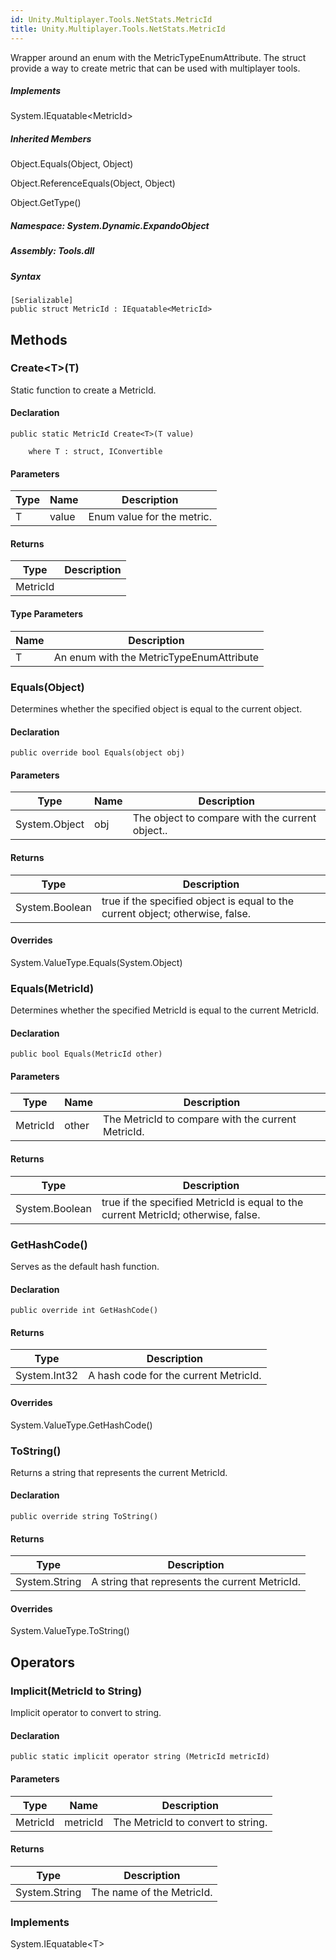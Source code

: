 ```yaml
---  
id: Unity.Multiplayer.Tools.NetStats.MetricId  
title: Unity.Multiplayer.Tools.NetStats.MetricId  
---
```


<div class="markdown level0 summary">

Wrapper around an enum with the MetricTypeEnumAttribute. The struct
provide a way to create metric that can be used with multiplayer tools.

</div>

<div class="markdown level0 conceptual">

</div>

<div classs="implements">

##### Implements

<div>

System.IEquatable\<MetricId\>

</div>

</div>

<div class="inheritedMembers">

##### Inherited Members

<div>

Object.Equals(Object, Object)

</div>

<div>

Object.ReferenceEquals(Object, Object)

</div>

<div>

Object.GetType()

</div>

</div>

##### **Namespace**: System.Dynamic.ExpandoObject

##### **Assembly**: Tools.dll

##### Syntax

``` lang-csharp
[Serializable]
public struct MetricId : IEquatable<MetricId>
```

## Methods 

### Create\<T\>(T)

<div class="markdown level1 summary">

Static function to create a MetricId.

</div>

<div class="markdown level1 conceptual">

</div>

#### Declaration

``` lang-csharp
public static MetricId Create<T>(T value)

    where T : struct, IConvertible
```

#### Parameters

| Type | Name  | Description                |
|------|-------|----------------------------|
| T    | value | Enum value for the metric. |

#### Returns

| Type     | Description |
|----------|-------------|
| MetricId |             |

#### Type Parameters

| Name | Description                              |
|------|------------------------------------------|
| T    | An enum with the MetricTypeEnumAttribute |

### Equals(Object)

<div class="markdown level1 summary">

Determines whether the specified object is equal to the current object.

</div>

<div class="markdown level1 conceptual">

</div>

#### Declaration

``` lang-csharp
public override bool Equals(object obj)
```

#### Parameters

| Type          | Name | Description                                     |
|---------------|------|-------------------------------------------------|
| System.Object | obj  | The object to compare with the current object.. |

#### Returns

| Type           | Description                                                                    |
|----------------|--------------------------------------------------------------------------------|
| System.Boolean | true if the specified object is equal to the current object; otherwise, false. |

#### Overrides

<div>

System.ValueType.Equals(System.Object)

</div>

### Equals(MetricId)

<div class="markdown level1 summary">

Determines whether the specified MetricId is equal to the current
MetricId.

</div>

<div class="markdown level1 conceptual">

</div>

#### Declaration

``` lang-csharp
public bool Equals(MetricId other)
```

#### Parameters

| Type     | Name  | Description                                        |
|----------|-------|----------------------------------------------------|
| MetricId | other | The MetricId to compare with the current MetricId. |

#### Returns

| Type           | Description                                                                        |
|----------------|------------------------------------------------------------------------------------|
| System.Boolean | true if the specified MetricId is equal to the current MetricId; otherwise, false. |

### GetHashCode()

<div class="markdown level1 summary">

Serves as the default hash function.

</div>

<div class="markdown level1 conceptual">

</div>

#### Declaration

``` lang-csharp
public override int GetHashCode()
```

#### Returns

| Type         | Description                           |
|--------------|---------------------------------------|
| System.Int32 | A hash code for the current MetricId. |

#### Overrides

<div>

System.ValueType.GetHashCode()

</div>

### ToString()

<div class="markdown level1 summary">

Returns a string that represents the current MetricId.

</div>

<div class="markdown level1 conceptual">

</div>

#### Declaration

``` lang-csharp
public override string ToString()
```

#### Returns

| Type          | Description                                    |
|---------------|------------------------------------------------|
| System.String | A string that represents the current MetricId. |

#### Overrides

<div>

System.ValueType.ToString()

</div>

## Operators 

### Implicit(MetricId to String)

<div class="markdown level1 summary">

Implicit operator to convert to string.

</div>

<div class="markdown level1 conceptual">

</div>

#### Declaration

``` lang-csharp
public static implicit operator string (MetricId metricId)
```

#### Parameters

| Type     | Name     | Description                        |
|----------|----------|------------------------------------|
| MetricId | metricId | The MetricId to convert to string. |

#### Returns

| Type          | Description               |
|---------------|---------------------------|
| System.String | The name of the MetricId. |

### Implements

<div>

System.IEquatable\<T\>

</div>
